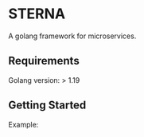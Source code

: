 # STERNA
A golang framework for microservices.

## Requirements
Golang version: > 1.19


## Getting Started

Example: 
```go



```